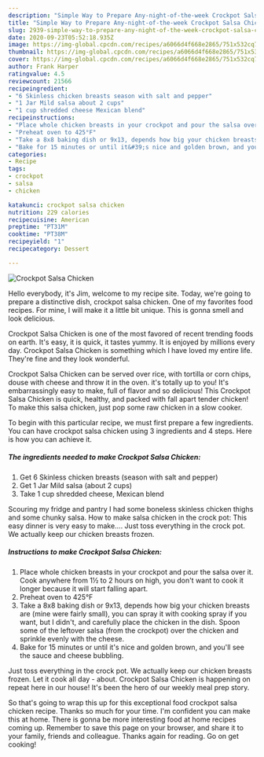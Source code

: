 ```yaml
---
description: "Simple Way to Prepare Any-night-of-the-week Crockpot Salsa Chicken"
title: "Simple Way to Prepare Any-night-of-the-week Crockpot Salsa Chicken"
slug: 2939-simple-way-to-prepare-any-night-of-the-week-crockpot-salsa-chicken
date: 2020-09-23T05:52:18.935Z
image: https://img-global.cpcdn.com/recipes/a6066d4f668e2865/751x532cq70/crockpot-salsa-chicken-recipe-main-photo.jpg
thumbnail: https://img-global.cpcdn.com/recipes/a6066d4f668e2865/751x532cq70/crockpot-salsa-chicken-recipe-main-photo.jpg
cover: https://img-global.cpcdn.com/recipes/a6066d4f668e2865/751x532cq70/crockpot-salsa-chicken-recipe-main-photo.jpg
author: Frank Harper
ratingvalue: 4.5
reviewcount: 21566
recipeingredient:
- "6 Skinless chicken breasts season with salt and pepper"
- "1 Jar Mild salsa about 2 cups"
- "1 cup shredded cheese Mexican blend"
recipeinstructions:
- "Place whole chicken breasts in your crockpot and pour the salsa over it. Cook anywhere from 1½ to 2 hours on high, you don&#39;t want to cook it longer because it will start falling apart."
- "Preheat oven to 425°F"
- "Take a 8x8 baking dish or 9x13, depends how big your chicken breasts are (mine were fairly small), you can spray it with cooking spray if you want, but I didn&#39;t, and carefully place the chicken in the dish. Spoon some of the leftover salsa (from the crockpot) over the chicken and sprinkle evenly with the cheese."
- "Bake for 15 minutes or until it&#39;s nice and golden brown, and you&#39;ll see the sauce and cheese bubbling."
categories:
- Recipe
tags:
- crockpot
- salsa
- chicken

katakunci: crockpot salsa chicken 
nutrition: 229 calories
recipecuisine: American
preptime: "PT31M"
cooktime: "PT38M"
recipeyield: "1"
recipecategory: Dessert

---
```



![Crockpot Salsa Chicken](https://img-global.cpcdn.com/recipes/a6066d4f668e2865/751x532cq70/crockpot-salsa-chicken-recipe-main-photo.jpg)

Hello everybody, it's Jim, welcome to my recipe site. Today, we're going to prepare a distinctive dish, crockpot salsa chicken. One of my favorites food recipes. For mine, I will make it a little bit unique. This is gonna smell and look delicious.

Crockpot Salsa Chicken is one of the most favored of recent trending foods on earth. It's easy, it is quick, it tastes yummy. It is enjoyed by millions every day. Crockpot Salsa Chicken is something which I have loved my entire life. They're fine and they look wonderful.

Crockpot Salsa Chicken can be served over rice, with tortilla or corn chips, douse with cheese and throw it in the oven. it&#39;s totally up to you! It&#39;s embarrassingly easy to make, full of flavor and so delicious! This Crockpot Salsa Chicken is quick, healthy, and packed with fall apart tender chicken! To make this salsa chicken, just pop some raw chicken in a slow cooker.


To begin with this particular recipe, we must first prepare a few ingredients. You can have crockpot salsa chicken using 3 ingredients and 4 steps. Here is how you can achieve it.

<!--inarticleads1-->

##### The ingredients needed to make Crockpot Salsa Chicken:

1. Get 6 Skinless chicken breasts (season with salt and pepper)
1. Get 1 Jar Mild salsa (about 2 cups)
1. Take 1 cup shredded cheese, Mexican blend


Scouring my fridge and pantry I had some boneless skinless chicken thighs and some chunky salsa. How to make salsa chicken in the crock pot: This easy dinner is very easy to make…. Just toss everything in the crock pot. We actually keep our chicken breasts frozen. 

<!--inarticleads2-->

##### Instructions to make Crockpot Salsa Chicken:

1. Place whole chicken breasts in your crockpot and pour the salsa over it. Cook anywhere from 1½ to 2 hours on high, you don&#39;t want to cook it longer because it will start falling apart.
1. Preheat oven to 425°F
1. Take a 8x8 baking dish or 9x13, depends how big your chicken breasts are (mine were fairly small), you can spray it with cooking spray if you want, but I didn&#39;t, and carefully place the chicken in the dish. Spoon some of the leftover salsa (from the crockpot) over the chicken and sprinkle evenly with the cheese.
1. Bake for 15 minutes or until it&#39;s nice and golden brown, and you&#39;ll see the sauce and cheese bubbling.


Just toss everything in the crock pot. We actually keep our chicken breasts frozen. Let it cook all day - about. Crockpot Salsa Chicken is happening on repeat here in our house! It&#39;s been the hero of our weekly meal prep story. 

So that's going to wrap this up for this exceptional food crockpot salsa chicken recipe. Thanks so much for your time. I'm confident you can make this at home. There is gonna be more interesting food at home recipes coming up. Remember to save this page on your browser, and share it to your family, friends and colleague. Thanks again for reading. Go on get cooking!
